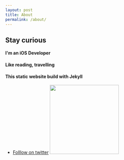 ```yaml
---
layout: post
title: About
permalink: /about/
---
```


## Stay curious

#### I'm an iOS Developer

#### Like reading, travelling

#### This static website build with Jekyll


- [Folllow on twitter](https://twitter.com/clusure9527) [<img src="https://cdn.buymeacoffee.com/buttons/default-yellow.png" width="217"/>](https://www.buymeacoffee.com/zhenglin95f#support)

<!-- 
1. Add `gem "garth-jekyll-theme"` to your `Gemfile` to add the theme as a dependancy
2. Run the command `bundle install` in the root of project to install the theme and its dependancies
3. Add `theme: garth-jekyll-theme` to your `_config.yml` file to set the site theme
4. Run `bundle exec jekyll serve` to build and serve your site
5. Done! Use the example [`_config.yml`](https://github.com/daviddarnes/garth/blob/master/_config.yml) file to set site-wide options


 -->